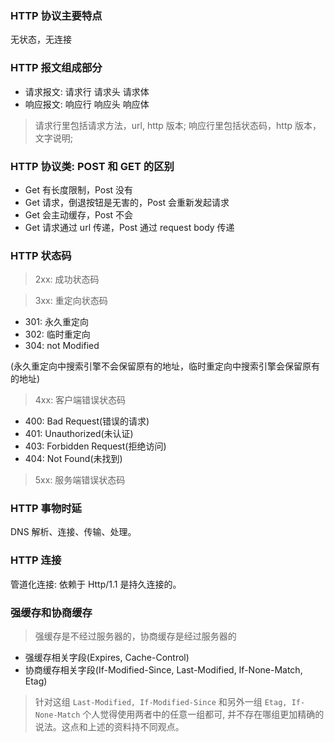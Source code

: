 ### HTTP 协议主要特点

无状态，无连接

### HTTP 报文组成部分

* 请求报文: 请求行 请求头 请求体
* 响应报文: 响应行 响应头 响应体

> 请求行里包括请求方法，url, http 版本; 响应行里包括状态码，http 版本，文字说明;

### HTTP 协议类: POST 和 GET 的区别

* Get 有长度限制，Post 没有
* Get 请求，倒退按钮是无害的，Post 会重新发起请求
* Get 会主动缓存，Post 不会
* Get 请求通过 url 传递，Post 通过 request body 传递

### HTTP 状态码

> 2xx: 成功状态码

> 3xx: 重定向状态码

* 301: 永久重定向
* 302: 临时重定向
* 304: not Modified

(永久重定向中搜索引擎不会保留原有的地址，临时重定向中搜索引擎会保留原有的地址)

> 4xx: 客户端错误状态码

* 400: Bad Request(错误的请求)
* 401: Unauthorized(未认证)
* 403: Forbidden Request(拒绝访问)
* 404: Not Found(未找到)

> 5xx: 服务端错误状态码

### HTTP 事物时延

DNS 解析、连接、传输、处理。

### HTTP 连接

管道化连接: 依赖于 Http/1.1 是持久连接的。

### 强缓存和协商缓存

> 强缓存是不经过服务器的，协商缓存是经过服务器的

* 强缓存相关字段(Expires, Cache-Control)
* 协商缓存相关字段(If-Modified-Since, Last-Modified, If-None-Match, Etag)

> 针对这组 `Last-Modified, If-Modified-Since` 和另外一组 `Etag, If-None-Match` 个人觉得使用两者中的任意一组都可, 并不存在哪组更加精确的说法。这点和上述的资料持不同观点。